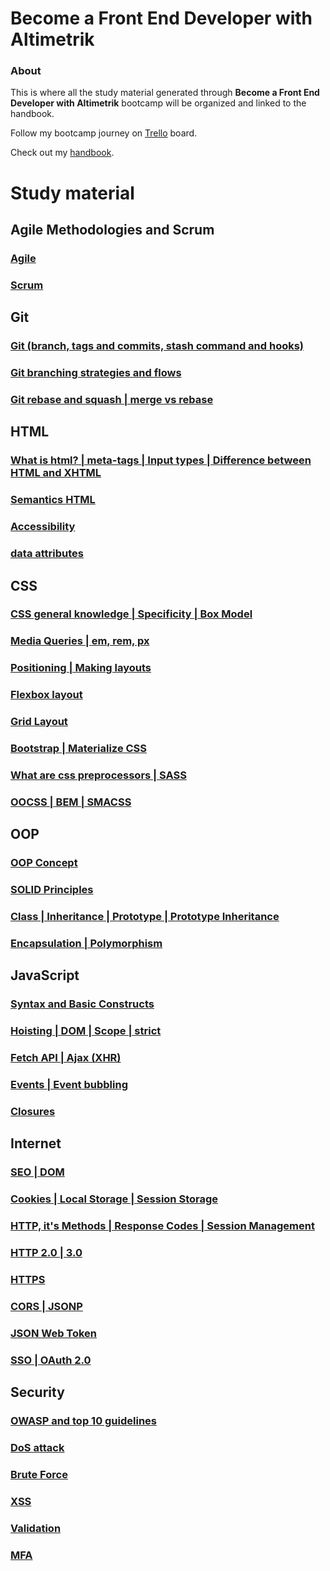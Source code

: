 # **Become a Front End Developer with Altimetrik**

### About

This is where all the study material generated through **Become a Front End Developer with Altimetrik** bootcamp will be organized and linked to the handbook.

Follow my bootcamp journey on [Trello](https://trello.com/b/EBBNLHkg/bfeda-ivano-tartaro) board.

Check out my [handbook](https://docs.google.com/document/d/1cX7EB7_SSi_8QXasacWMSBLyzs0M_1udCuQatMJe6qk/edit#heading=h.urcwq4z7wc3h).

# **Study material**

## Agile Methodologies and Scrum
  ### [Agile](https://docs.google.com/document/d/1cX7EB7_SSi_8QXasacWMSBLyzs0M_1udCuQatMJe6qk/edit#heading=h.xrcolke4ykat)
  ### [Scrum](https://docs.google.com/document/d/1cX7EB7_SSi_8QXasacWMSBLyzs0M_1udCuQatMJe6qk/edit#heading=h.cnu1ce237qu6)

## Git
  ### [Git (branch, tags and commits, stash command and hooks)](https://docs.google.com/document/d/1cX7EB7_SSi_8QXasacWMSBLyzs0M_1udCuQatMJe6qk/edit#heading=h.3xi0ogsuzq18)
  ### [Git branching strategies and flows](https://docs.google.com/document/d/1cX7EB7_SSi_8QXasacWMSBLyzs0M_1udCuQatMJe6qk/edit#heading=h.guz29fw8hlnt)
  ### [Git rebase and squash | merge vs rebase](https://docs.google.com/document/d/1cX7EB7_SSi_8QXasacWMSBLyzs0M_1udCuQatMJe6qk/edit#heading=h.fm7hq3x621y7)

## HTML
   ### [What is html? | meta-tags | Input types | Difference between HTML and XHTML](https://docs.google.com/document/d/1cX7EB7_SSi_8QXasacWMSBLyzs0M_1udCuQatMJe6qk/edit#heading=h.kelx4ddvb67l)
  ### [Semantics HTML](https://docs.google.com/document/d/1cX7EB7_SSi_8QXasacWMSBLyzs0M_1udCuQatMJe6qk/edit#heading=h.wnmquoqmewj7)
  ### [Accessibility](https://docs.google.com/document/d/1cX7EB7_SSi_8QXasacWMSBLyzs0M_1udCuQatMJe6qk/edit#heading=h.76lj4ce5et03)
  ### [data attributes](https://docs.google.com/document/d/1cX7EB7_SSi_8QXasacWMSBLyzs0M_1udCuQatMJe6qk/edit#heading=h.xuuuaz75jsht)
## CSS
  ### [CSS general knowledge | Specificity | Box Model](https://docs.google.com/document/d/1cX7EB7_SSi_8QXasacWMSBLyzs0M_1udCuQatMJe6qk/edit#heading=h.95cmxpi75b45)
  ### [Media Queries | em, rem, px](https://docs.google.com/document/d/1cX7EB7_SSi_8QXasacWMSBLyzs0M_1udCuQatMJe6qk/edit#heading=h.k25t80o72igo)
  ### [Positioning | Making layouts](https://docs.google.com/document/d/1cX7EB7_SSi_8QXasacWMSBLyzs0M_1udCuQatMJe6qk/edit#heading=h.22nr0stv0y9u)
  ### [Flexbox layout](https://docs.google.com/document/d/1cX7EB7_SSi_8QXasacWMSBLyzs0M_1udCuQatMJe6qk/edit#heading=h.8fdjiudnhvcs)
  ### [Grid Layout](https://docs.google.com/document/d/1cX7EB7_SSi_8QXasacWMSBLyzs0M_1udCuQatMJe6qk/edit#heading=h.1yw6e9zgwcep)
  ### [Bootstrap | Materialize CSS](https://docs.google.com/document/d/1cX7EB7_SSi_8QXasacWMSBLyzs0M_1udCuQatMJe6qk/edit#heading=h.mlcmsocbkrw8)
  ### [What are css preprocessors | SASS](https://docs.google.com/document/d/1cX7EB7_SSi_8QXasacWMSBLyzs0M_1udCuQatMJe6qk/edit#heading=h.90p32p7ye2op)
  ### [OOCSS | BEM | SMACSS](https://docs.google.com/document/d/1cX7EB7_SSi_8QXasacWMSBLyzs0M_1udCuQatMJe6qk/edit#heading=h.ribysf52b3u6)

## OOP
  ### [OOP Concept](https://docs.google.com/document/d/1cX7EB7_SSi_8QXasacWMSBLyzs0M_1udCuQatMJe6qk/edit#heading=h.46cwau15avn8)
  ### [SOLID Principles](https://docs.google.com/document/d/1cX7EB7_SSi_8QXasacWMSBLyzs0M_1udCuQatMJe6qk/edit#heading=h.yrq51rvjuasy)
  ### [Class | Inheritance | Prototype | Prototype Inheritance]()
  ### [Encapsulation | Polymorphism]()
  
## JavaScript
  ### [Syntax and Basic Constructs](https://docs.google.com/document/d/1cX7EB7_SSi_8QXasacWMSBLyzs0M_1udCuQatMJe6qk/edit#heading=h.ickl9y9gxyh5)
  ### [Hoisting | DOM | Scope | strict](https://docs.google.com/document/d/1cX7EB7_SSi_8QXasacWMSBLyzs0M_1udCuQatMJe6qk/edit#heading=h.s89q1gwa7s4u)
  ### [Fetch API | Ajax (XHR)](https://docs.google.com/document/d/1cX7EB7_SSi_8QXasacWMSBLyzs0M_1udCuQatMJe6qk/edit#heading=h.h46taflxesqw)
  ### [Events | Event bubbling](https://docs.google.com/document/d/1cX7EB7_SSi_8QXasacWMSBLyzs0M_1udCuQatMJe6qk/edit#heading=h.kbs4hoh8lhep)
  ### [Closures](https://docs.google.com/document/d/1cX7EB7_SSi_8QXasacWMSBLyzs0M_1udCuQatMJe6qk/edit#heading=h.qhy0oecvp398)
  
## Internet
  ### [SEO | DOM](https://docs.google.com/document/d/1cX7EB7_SSi_8QXasacWMSBLyzs0M_1udCuQatMJe6qk/edit#heading=h.ewrn9rd2rtj9)
  ### [Cookies | Local Storage | Session Storage](https://docs.google.com/document/d/1cX7EB7_SSi_8QXasacWMSBLyzs0M_1udCuQatMJe6qk/edit#heading=h.aj5auh463xkm)
  ### [HTTP, it's Methods | Response Codes | Session Management](https://docs.google.com/document/d/1cX7EB7_SSi_8QXasacWMSBLyzs0M_1udCuQatMJe6qk/edit#heading=h.ntokya81egxx)
  ### [HTTP 2.0 | 3.0](https://docs.google.com/document/d/1cX7EB7_SSi_8QXasacWMSBLyzs0M_1udCuQatMJe6qk/edit#heading=h.y886m9ei2bub)
  ### [HTTPS](https://docs.google.com/document/d/1cX7EB7_SSi_8QXasacWMSBLyzs0M_1udCuQatMJe6qk/edit#heading=h.5qfveus7yhuc)
  ### [CORS | JSONP](https://docs.google.com/document/d/1cX7EB7_SSi_8QXasacWMSBLyzs0M_1udCuQatMJe6qk/edit#heading=h.6iistfoq1hjm)
  ### [JSON Web Token](https://docs.google.com/document/d/1cX7EB7_SSi_8QXasacWMSBLyzs0M_1udCuQatMJe6qk/edit#heading=h.utqykbx91zz2)
  ### [SSO | OAuth 2.0](https://docs.google.com/document/d/1cX7EB7_SSi_8QXasacWMSBLyzs0M_1udCuQatMJe6qk/edit#heading=h.rj6x0qihuo54)
 
 ## Security
  ### [OWASP and top 10 guidelines](https://docs.google.com/document/d/1cX7EB7_SSi_8QXasacWMSBLyzs0M_1udCuQatMJe6qk/edit#heading=h.ifvx2vkk0yn1)
  ### [DoS attack](https://docs.google.com/document/d/1cX7EB7_SSi_8QXasacWMSBLyzs0M_1udCuQatMJe6qk/edit#heading=h.56hilva0oq6l)
  ### [Brute Force](https://docs.google.com/document/d/1cX7EB7_SSi_8QXasacWMSBLyzs0M_1udCuQatMJe6qk/edit#heading=h.wqpz7q87oyc8) 
  ### [XSS](https://docs.google.com/document/d/1cX7EB7_SSi_8QXasacWMSBLyzs0M_1udCuQatMJe6qk/edit#heading=h.r7p17xwz4hbz)
  ### [Validation](https://docs.google.com/document/d/1cX7EB7_SSi_8QXasacWMSBLyzs0M_1udCuQatMJe6qk/edit#heading=h.yjcahexvh51r)
  ### [MFA](https://docs.google.com/document/d/1cX7EB7_SSi_8QXasacWMSBLyzs0M_1udCuQatMJe6qk/edit#heading=h.okkdbhwf19yi)
